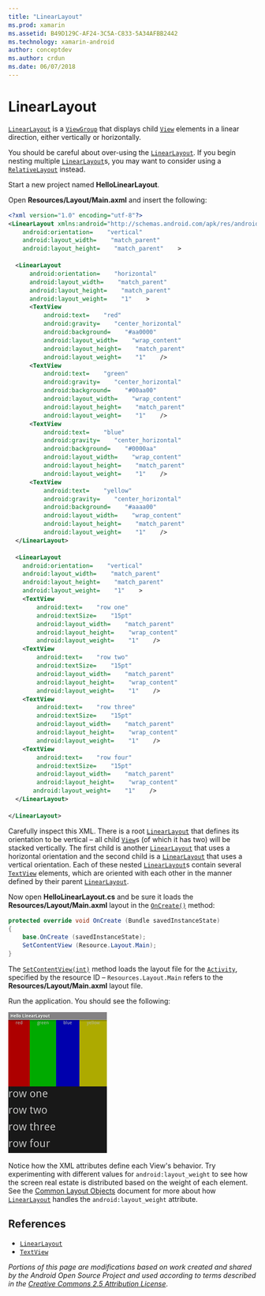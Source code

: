 ```yaml
---
title: "LinearLayout"
ms.prod: xamarin
ms.assetid: B49D129C-AF24-3C5A-C833-5A34AFBB2442
ms.technology: xamarin-android
author: conceptdev
ms.author: crdun
ms.date: 06/07/2018
---
```


# LinearLayout

[`LinearLayout`](https://developer.xamarin.com/api/type/Android.Widget.LinearLayout/)
is a
[`ViewGroup`](https://developer.xamarin.com/api/type/Android.Views.ViewGroup/)
that displays child
[`View`](https://developer.xamarin.com/api/type/Android.Views.View/)
elements in a linear direction, either vertically or horizontally.

You should be careful about over-using the
[`LinearLayout`](https://developer.xamarin.com/api/type/Android.Widget.LinearLayout/).
If you begin nesting multiple
[`LinearLayout`](https://developer.xamarin.com/api/type/Android.Widget.LinearLayout/)s,
you may want to consider using a
[`RelativeLayout`](https://developer.xamarin.com/api/type/Android.Widget.RelativeLayout/)
instead.

Start a new project named **HelloLinearLayout**.

Open **Resources/Layout/Main.axml** and insert the following:

```xml
<?xml version="1.0" encoding="utf-8"?>
<LinearLayout xmlns:android="http://schemas.android.com/apk/res/android"
    android:orientation=    "vertical"
    android:layout_width=    "match_parent"
    android:layout_height=    "match_parent"    >

  <LinearLayout
      android:orientation=    "horizontal"
      android:layout_width=    "match_parent"
      android:layout_height=    "match_parent"
      android:layout_weight=    "1"    >
      <TextView
          android:text=    "red"
          android:gravity=    "center_horizontal"
          android:background=    "#aa0000"
          android:layout_width=    "wrap_content"
          android:layout_height=    "match_parent"
          android:layout_weight=    "1"    />
      <TextView
          android:text=    "green"
          android:gravity=    "center_horizontal"
          android:background=    "#00aa00"
          android:layout_width=    "wrap_content"
          android:layout_height=    "match_parent"
          android:layout_weight=    "1"    />
      <TextView
          android:text=    "blue"
          android:gravity=    "center_horizontal"
          android:background=    "#0000aa"
          android:layout_width=    "wrap_content"
          android:layout_height=    "match_parent"
          android:layout_weight=    "1"    />
      <TextView
          android:text=    "yellow"
          android:gravity=    "center_horizontal"
          android:background=    "#aaaa00"
          android:layout_width=    "wrap_content"
          android:layout_height=    "match_parent"
          android:layout_weight=    "1"    />
  </LinearLayout>
        
  <LinearLayout
    android:orientation=    "vertical"
    android:layout_width=    "match_parent"
    android:layout_height=    "match_parent"
    android:layout_weight=    "1"    >
    <TextView
        android:text=    "row one"
        android:textSize=    "15pt"
        android:layout_width=    "match_parent"
        android:layout_height=    "wrap_content"
        android:layout_weight=    "1"    />
    <TextView
        android:text=    "row two"
        android:textSize=    "15pt"
        android:layout_width=    "match_parent"
        android:layout_height=    "wrap_content"
        android:layout_weight=    "1"    />
    <TextView
        android:text=    "row three"
        android:textSize=    "15pt"
        android:layout_width=    "match_parent"
        android:layout_height=    "wrap_content"
        android:layout_weight=    "1"    />
    <TextView
        android:text=    "row four"
        android:textSize=    "15pt"
        android:layout_width=    "match_parent"
        android:layout_height=    "wrap_content"
       android:layout_weight=    "1"    />
  </LinearLayout>

</LinearLayout>
```

Carefully inspect this XML. There is a root
[`LinearLayout`](https://developer.xamarin.com/api/type/Android.Widget.LinearLayout/)
that defines its orientation to be vertical &ndash; all child
[`View`](https://developer.xamarin.com/api/type/Android.Views.View/)s
(of which it has two) will be stacked vertically. The first child
is another
[`LinearLayout`](https://developer.xamarin.com/api/type/Android.Widget.LinearLayout/)
that uses a horizontal orientation and the second child is a
[`LinearLayout`](https://developer.xamarin.com/api/type/Android.Widget.LinearLayout/)
that uses a vertical orientation. Each of these nested
[`LinearLayout`](https://developer.xamarin.com/api/type/Android.Widget.LinearLayout/)s
contain several
[`TextView`](https://developer.xamarin.com/api/type/Android.Widget.TextView/)
elements, which are oriented with each other in the manner defined
by their parent
[`LinearLayout`](https://developer.xamarin.com/api/type/Android.Widget.LinearLayout/).

Now open **HelloLinearLayout.cs** and be sure it loads the
**Resources/Layout/Main.axml** layout in the
[`OnCreate()`](https://developer.xamarin.com/api/member/Android.App.Activity.OnCreate/p/Android.OS.Bundle/)
method:

```csharp
protected override void OnCreate (Bundle savedInstanceState)
{
    base.OnCreate (savedInstanceState);
    SetContentView (Resource.Layout.Main);
}
```

The [`SetContentView(int)`](https://developer.xamarin.com/api/member/Android.App.Activity.SetContentView/(System.Int32))
method loads the layout file for the
[`Activity`](https://developer.xamarin.com/api/type/Android.App.Activity/), specified by the
resource ID &ndash; `Resources.Layout.Main` refers to the
**Resources/Layout/Main.axml** layout file.

Run the application. You should see the following:

[![Screenshot of app first LinearLayout arranged horizontally, second vertically](linear-layout-images/helloviews1.png)](linear-layout-images/helloviews1.png#lightbox)

Notice how the XML attributes define each View's behavior. Try
experimenting with different values for `android:layout_weight` to see
how the screen real estate is distributed based on the weight of each
element. See the
[Common Layout Objects](https://developer.android.com/guide/topics/ui/declaring-layout.html)
document for more about how
[`LinearLayout`](https://developer.xamarin.com/api/type/Android.Widget.LinearLayout/)
handles the `android:layout_weight` attribute.


## References

-   [`LinearLayout`](https://developer.xamarin.com/api/type/Android.Widget.LinearLayout/) 
-   [`TextView`](https://developer.xamarin.com/api/type/Android.Widget.TextView/) 

*Portions of this page are modifications based on work created and shared by the
Android Open Source Project and used according to terms described in the*
[*Creative Commons 2.5 Attribution License*](http://creativecommons.org/licenses/by/2.5/).

